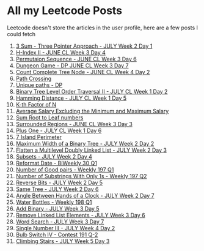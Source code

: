 # All my Leetcode Posts

Leetcode doesn't store the articles in the user profile, here are a few posts I could fetch

1. [3 Sum - Three Pointer Approach - JULY Week 2 Day 1](https://leetcode.com/problems/3sum/discuss/725326/C%2B%2B-or-Three-Pointer-O(n2)-Time-With-comments-and-explantion)
2. [H-Index II - JUNE CL Week 3 Day 4](https://leetcode.com/problems/h-index-ii/discuss/693427/c-both-ologn-and-on-solution-with-explanation/584463)
3. [Permutaion Sequence - JUNE CL Week 3 Day 6](https://leetcode.com/problems/permutation-sequence/discuss/696595/c-very-easy-and-detailed-explanation-idea-code/587162)
4. [Dungeon Game - DP JUNE CL Week 3 Day 7](https://leetcode.com/problems/dungeon-game/discuss/698376/C%2B%2B-or-Beginner-friendly-dp-%2B-Explanation-and-idea)
5. [Count Complete Tree Node - JUNE CL Week 4 Day 2](https://leetcode.com/problems/count-complete-tree-nodes/discuss/701432/c-simple-solutions/591110)
6. [Path Crossing](https://leetcode.com/problems/path-crossing/discuss/709211/c-simple-solution-with-set/596398)
7. [Unique paths - DP](https://leetcode.com/problems/unique-paths/discuss/711285/c-beginner-friendly-dp-0ms/598329)
8. [Binary Tree Level Order Traversal II - JULY CL Week 1 Day 2](https://leetcode.com/problems/binary-tree-level-order-traversal-ii/discuss/715879/c-dfs-easy-with-detailed-explanation/601464)
9. [Hamming Distance - JULY CL Week 1 Day 5](https://leetcode.com/explore/featured/card/july-leetcoding-challenge/544/week-1-july-1st-july-7th/3381/discuss/720504/C++-or-Bit-Manipulation-With-Explanation)
10. [K-th Factor of N](<https://leetcode.com/problems/the-kth-factor-of-n/discuss/709305/C%2B%2Bor-0ms-O(n)-solution>)
11. [Average Salary Excluding the Minimum and Maximum Salary](<https://leetcode.com/problems/average-salary-excluding-the-minimum-and-maximum-salary/discuss/709290/C%2B%2B-or-O(n)-Time-O(1)-Space>)
12. [Sum Root to Leaf numbers](https://leetcode.com/problems/sum-root-to-leaf-numbers/discuss/706028/c-two-solutions)
13. [Surrounded Regions - JUNE CL Week 3 Day 3](https://leetcode.com/explore/challenge/card/june-leetcoding-challenge/541/week-3-june-15th-june-21st/3363/discuss/691707/C++-EASY-DFS-with-comments-and-explanation)
14. [Plus One - JULY CL Week 1 Day 6](https://leetcode.com/explore/featured/card/july-leetcoding-challenge/544/week-1-july-1st-july-7th/3382)
15. [7 Island Perimeter](https://leetcode.com/explore/featured/card/july-leetcoding-challenge/544/week-1-july-1st-july-7th/3383/discuss/723839/C++-or-Simple-solution-with-explanation)
16. [Maximum Width of a Binary Tree - JULY Week 2 Day 2](https://leetcode.com/problems/maximum-width-of-binary-tree/discuss/726785/C%2B%2B-or-Level-Order-Traversal-with-detailed-explanation)
17. [Flatten a Multilevel Doubly Linked List - JULY Week 2 Day 3](https://leetcode.com/problems/flatten-a-multilevel-doubly-linked-list/discuss/728353/C%2B%2B-or-Two-Solutions)
18. [Subsets - JULY Week 2 Day 4](https://leetcode.com/problems/subsets/discuss/729973/C%2B%2B-or-2-Solutions-with-explanation)
19. [Reformat Date - BiWeekly 30 Q1](https://leetcode.com/problems/reformat-date/discuss/730734/Python-solution)
20. [Number of Good pairs - Weekly 197 Q1](https://leetcode.com/problems/number-of-good-pairs/discuss/731674/C%2B%2B-or-Simple-Solution)
21. [Number of Substrings With Only 1s - Weekly 197 Q2](https://leetcode.com/problems/number-of-substrings-with-only-1s/discuss/731721/C%2B%2B-or-O(n))
22. [Reverse Bits - JULY Week 2 Day 5](https://leetcode.com/problems/reverse-bits/discuss/732071/C%2B%2B-or-Two-Solutions)
23. [Same Tree - JULY Week 2 Day 6](https://leetcode.com/problems/same-tree/discuss/733770/C%2B%2B-or-Easy-to-understand-with-explanation)
24. [Angle Between Hands of a Clock - JULY Week 2 Day 7](https://leetcode.com/problems/angle-between-hands-of-a-clock/discuss/735414/C%2B%2B-or-Easy-with-explanation)
25. [Water Bottles - Weekly 198 Q1](https://leetcode.com/problems/water-bottles/discuss/743375/C%2B%2B-Solution)
26. [Add Binary - JULY Week 3 Day 5](https://leetcode.com/problems/add-binary/discuss/743712/C%2B%2B-Solution)
27. [Remove Linked List Elements - JULY Week 3 Day 6](https://leetcode.com/problems/remove-linked-list-elements/discuss/745393/C%2B%2B-or-Iterative-Solution)
28. [Word Search - JULY Week 3 Day 7](https://leetcode.com/problems/word-search/discuss/747095/C%2B%2B-or-DFS-with-explanation)
29. [Single Number III - JULY Week 4 Day 2](https://leetcode.com/problems/single-number-iii/discuss/750604/C%2B%2B-or-Two-Solutions-with-explanation)
30. [Bulb Switch IV - Contest 191 Q-2](<https://leetcode.com/problems/bulb-switcher-iv/discuss/755860/C%2B%2B-or-O(n)-Simple-solution>)
31. [Climbing Stairs - JULY Week 5 Day 3](https://leetcode.com/problems/climbing-stairs/discuss/764763/C%2B%2B-or-Iterative-and-Recursive-with-memoization)